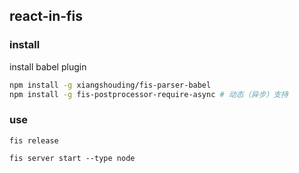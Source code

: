 ## react-in-fis

### install

install babel plugin

```bash
npm install -g xiangshouding/fis-parser-babel
npm install -g fis-postprocessor-require-async # 动态（异步）支持
```

### use

```
fis release
```

```
fis server start --type node
```
